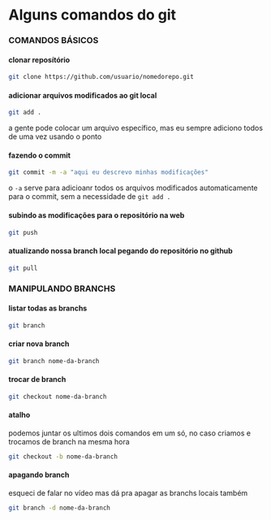 # Alguns comandos do git 

### COMANDOS BÁSICOS

#### clonar reposítório
```bash 
git clone https://github.com/usuario/nomedorepo.git
```
#### adicionar arquivos modificados ao git local
```bash 
git add .
```
a gente pode colocar um arquivo específico, mas eu sempre adiciono todos de uma vez usando o ponto

#### fazendo o commit
```bash 
git commit -m -a "aqui eu descrevo minhas modificações"
```
o `-a` serve para adicioanr todos os arquivos modificados automaticamente para o commit, sem a necessidade de `git add .`
#### subindo as modificações para o repositório na web
```bash 
git push
```
#### atualizando nossa branch local pegando do repositório no github
```bash 
git pull
```

### MANIPULANDO BRANCHS

#### listar todas as branchs
```bash
git branch
``` 
#### criar nova branch
```bash
git branch nome-da-branch
``` 
#### trocar de branch
```bash
git checkout nome-da-branch
``` 
#### atalho 
podemos juntar os ultimos dois comandos em um só, no caso criamos e trocamos de branch na mesma hora
```bash
git checkout -b nome-da-branch
```

#### apagando branch 
esqueci de falar no vídeo mas dá pra apagar as branchs locais também 
```bash 
git branch -d nome-da-branch
``` 
